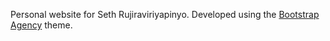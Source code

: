 Personal website for Seth Rujiraviriyapinyo. Developed using the [Bootstrap](http://startbootstrap.com/) [Agency](http://startbootstrap.com/template-overviews/agency/) theme.
